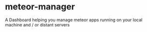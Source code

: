 meteor-manager
==============

A Dashboard helping you manage meteor apps running on your local machine and / or distant servers
